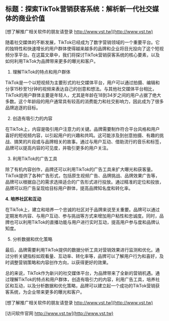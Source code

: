 ## **标题：探索TikTok营销获客系统：解析新一代社交媒体的商业价值**

[想了解推广相关软件的朋友请登录 http://www.vst.tw](http://www.vst.tw)

随着社交媒体的不断发展，TikTok已经成为了数字营销领域的一个重要平台。它的独特性和快速增长的用户群体使得越来越多的品牌和企业将目光投向了这个短视频分享平台。在这篇文章中，我们将探讨TikTok营销获客系统的核心要素，以及如何利用TikTok为品牌带来更多的曝光和客户。

1. 理解TikTok的特点和用户群体

TikTok是一个以短视频为主要形式的社交媒体平台，用户可以通过拍摄、编辑和分享15秒至1分钟的视频来表达自己的创意和想法。与其他社交媒体平台相比，TikTok的用户群体主要是年轻人，尤其是年龄在18到34岁之间的用户占据了绝大多数。这个年龄段的用户通常具有较高的消费能力和社交影响力，因此成为了很多品牌追逐的目标。

2. 创造有吸引力的内容

在TikTok上，内容是吸引用户注意力的关键。品牌需要制作符合平台风格和用户喜好的短视频内容，以引起用户的兴趣和共鸣。这可能涉及到创意拍摄、有趣的挑战、搞笑的片段或与品牌相关的故事。通过与用户互动、借助流行的音乐和标签，品牌可以提高内容的可见度，并吸引更多的用户关注。

3. 利用TikTok的广告工具

除了有机内容创作，品牌还可以利用TikTok的广告工具来扩大曝光和获客量。TikTok提供了各种广告形式，包括原生视频广告、品牌挑战、品牌效果广告等，品牌可以根据自己的需求选择适合的广告形式进行投放。通过精准的定位和投放，品牌可以将广告呈现给目标用户群体，提高品牌知名度和转化率。

**4. 培养社区和互动**

在TikTok上，建立和培养一个忠诚的社区对于品牌来说至关重要。品牌可以通过定期发布内容、与用户互动、参与挑战等方式来增加用户粘性和忠诚度。同时，品牌也可以利用TikTok的直播功能与用户进行实时互动，提高用户参与度和品牌认知度。

5. 分析数据和优化策略

最后，品牌需要利用TikTok提供的数据分析工具对营销效果进行监测和优化。通过分析关键指标如观看量、互动率、转化率等，品牌可以了解用户行为和喜好，及时调整营销策略和内容创作方向，以获得更好的效果。

总的来说，TikTok作为新兴的社交媒体平台，为品牌带来了全新的营销机遇。通过理解TikTok的特点和用户群体，创造有吸引力的内容，利用广告工具，培养社区和互动，以及分析数据和优化策略，品牌可以建立起一个成功的TikTok营销获客系统，为企业带来更多的曝光和客户。

[想了解推广相关软件的朋友请登录 http://www.vst.tw](http://www.vst.tw)


[访问软件官网 http://www.vst.tw](http://www.vst.tw)
